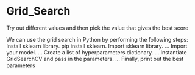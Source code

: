 # Grid_Search
Try out different values and then pick the value that gives the best score

We can use the grid search in Python by performing the following steps:
Install sklearn library. pip install sklearn.
Import sklearn library. ...
Import your model. ...
Create a list of hyperparameters dictionary. ...
Instantiate GridSearchCV and pass in the parameters. ...
Finally, print out the best parameters

